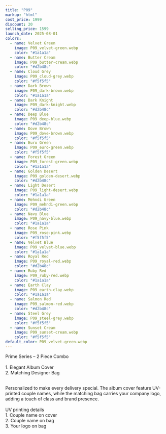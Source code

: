 ```yaml
---
title: "P09"
markup: "html"
cost_price: 1999
discount: 20
selling_price: 1599
launch_date: 2025-08-01
colors:
  - name: Velvet Green
    image: P09_velvet-green.webp
    color: "#1a1a1a"
  - name: Butter Cream
    image: P09_butter-cream.webp
    color: "#d2b48c"
  - name: Cloud Grey
    image: P09_cloud-grey.webp
    color: "#f5f5f5"
  - name: Dark Brown
    image: P09_dark-brown.webp
    color: "#1a1a1a"
  - name: Dark Knight
    image: P09_dark-knight.webp
    color: "#d2b48c"
  - name: Deep Blue
    image: P09_deep-blue.webp
    color: "#d2b48c"
  - name: Dove Brown
    image: P09_dove-brown.webp
    color: "#f5f5f5"
  - name: Euro Green
    image: P09_euro-green.webp
    color: "#f5f5f5"
  - name: Forest Green
    image: P09_forest-green.webp
    color: "#1a1a1a"
  - name: Golden Desert
    image: P09_golden-desert.webp
    color: "#d2b48c"
  - name: Light Desert
    image: P09_light-desert.webp
    color: "#1a1a1a"
  - name: Mehndi Green
    image: P09_mehndi-green.webp
    color: "#d2b48c"
  - name: Navy Blue
    image: P09_navy-blue.webp
    color: "#1a1a1a"
  - name: Rose Pink
    image: P09_rose-pink.webp
    color: "#f5f5f5"
  - name: Velvet Blue
    image: P09_velvet-blue.webp
    color: "#1a1a1a"
  - name: Royal Red
    image: P09_royal-red.webp
    color: "#d2b48c"
  - name: Ruby Red
    image: P09_ruby-red.webp
    color: "#1a1a1a"
  - name: Earth Clay
    image: P09_earth-clay.webp
    color: "#1a1a1a"
  - name: Salmon Red
    image: P09_salmon-red.webp
    color: "#d2b48c"
  - name: Steel Grey
    image: P09_steel-grey.webp
    color: "#f5f5f5"
  - name: Sunset Cream
    image: P09_sunset-cream.webp
    color: "#f5f5f5"
default_color: P09_velvet-green.webp
---
```


Prime Series – 2 Piece Combo<br><br> <span class='text-b font-medium text-lime-300 mb-1'> 1. Elegant Album Cover<br> 2. Matching Designer Bag<br><br> </span> <div class='max-w-xl mx-auto'> Personalized to make every delivery special. The album cover feature UV-printed couple names, while the matching bag carries your company logo, adding a touch of class and brand presence. </div> <div class='max-w-xl mx-auto text-b font-medium text-lime-300 mb-1'> <br>UV printing details<br> </div> <span class='text-r mb-1'> 1. Couple name on cover<br> 2. Couple name on bag<br> 3. Your logo on bag<br> </span>
